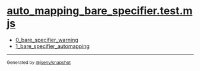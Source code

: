 # [auto_mapping_bare_specifier.test.mjs](../auto_mapping_bare_specifier.test.mjs)


- [0_bare_specifier_warning](0_bare_specifier_warning/0_bare_specifier_warning.md)
- [1_bare_specifier_automapping](1_bare_specifier_automapping/1_bare_specifier_automapping.md)

---

<sub>
  Generated by <a href="https://github.com/jsenv/core/tree/main/packages/independent/snapshot">@jsenv/snapshot</a>
</sub>
